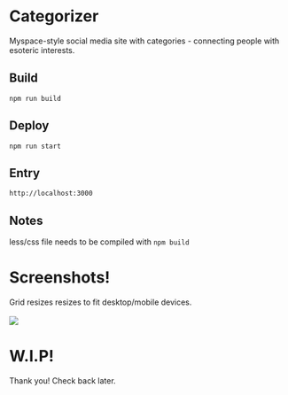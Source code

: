 # Categorizer
Myspace-style social media site with categories - connecting people with esoteric interests.

## Build
`npm run build`

## Deploy 
`npm run start`

## Entry
`http://localhost:3000`

## Notes
less/css file needs to be compiled with `npm build` 

# Screenshots!
Grid resizes resizes to fit desktop/mobile devices.<br><br>
<img src="https://i.ibb.co/PFw0PYX/Screen-Shot-2022-01-09-at-1-44-38-AM.png">

# W.I.P!
Thank you! Check back later.